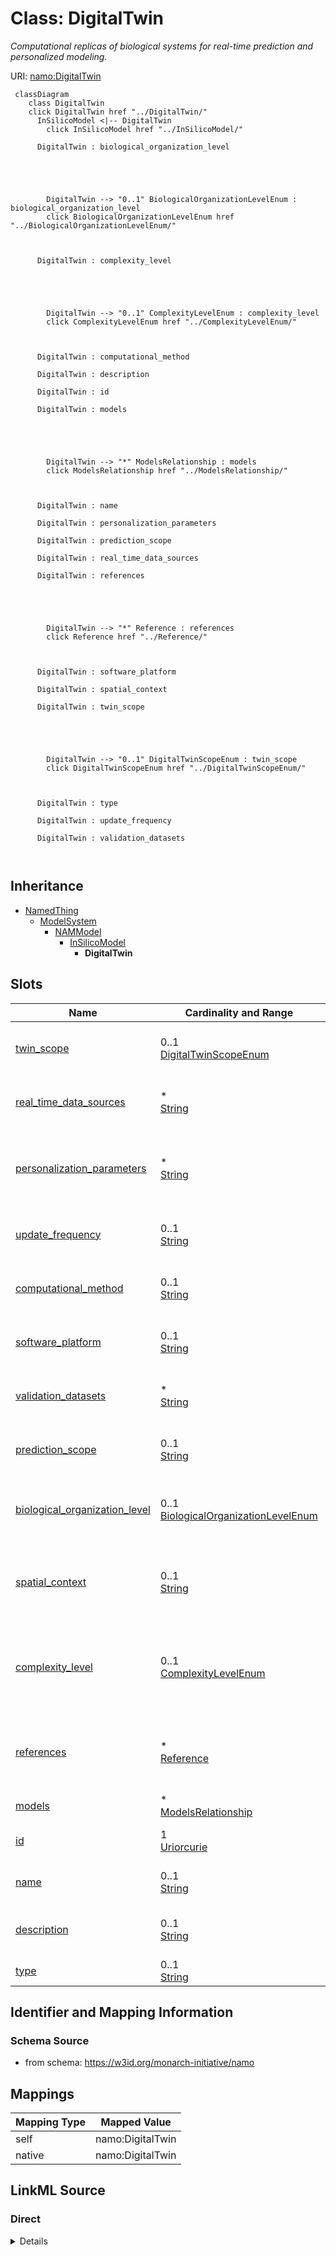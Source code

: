 

# Class: DigitalTwin 


_Computational replicas of biological systems for real-time prediction and personalized modeling._





URI: [namo:DigitalTwin](https://w3id.org/monarch-initiative/namo/DigitalTwin)





```mermaid
 classDiagram
    class DigitalTwin
    click DigitalTwin href "../DigitalTwin/"
      InSilicoModel <|-- DigitalTwin
        click InSilicoModel href "../InSilicoModel/"
      
      DigitalTwin : biological_organization_level
        
          
    
        
        
        DigitalTwin --> "0..1" BiologicalOrganizationLevelEnum : biological_organization_level
        click BiologicalOrganizationLevelEnum href "../BiologicalOrganizationLevelEnum/"
    

        
      DigitalTwin : complexity_level
        
          
    
        
        
        DigitalTwin --> "0..1" ComplexityLevelEnum : complexity_level
        click ComplexityLevelEnum href "../ComplexityLevelEnum/"
    

        
      DigitalTwin : computational_method
        
      DigitalTwin : description
        
      DigitalTwin : id
        
      DigitalTwin : models
        
          
    
        
        
        DigitalTwin --> "*" ModelsRelationship : models
        click ModelsRelationship href "../ModelsRelationship/"
    

        
      DigitalTwin : name
        
      DigitalTwin : personalization_parameters
        
      DigitalTwin : prediction_scope
        
      DigitalTwin : real_time_data_sources
        
      DigitalTwin : references
        
          
    
        
        
        DigitalTwin --> "*" Reference : references
        click Reference href "../Reference/"
    

        
      DigitalTwin : software_platform
        
      DigitalTwin : spatial_context
        
      DigitalTwin : twin_scope
        
          
    
        
        
        DigitalTwin --> "0..1" DigitalTwinScopeEnum : twin_scope
        click DigitalTwinScopeEnum href "../DigitalTwinScopeEnum/"
    

        
      DigitalTwin : type
        
      DigitalTwin : update_frequency
        
      DigitalTwin : validation_datasets
        
      
```





## Inheritance
* [NamedThing](NamedThing.md)
    * [ModelSystem](ModelSystem.md)
        * [NAMModel](NAMModel.md)
            * [InSilicoModel](InSilicoModel.md)
                * **DigitalTwin**



## Slots

| Name | Cardinality and Range | Description | Inheritance |
| ---  | --- | --- | --- |
| [twin_scope](twin_scope.md) | 0..1 <br/> [DigitalTwinScopeEnum](DigitalTwinScopeEnum.md) | Scope of digital twin (organ, patient, population) | direct |
| [real_time_data_sources](real_time_data_sources.md) | * <br/> [String](String.md) | Sources of real-time data for model updating | direct |
| [personalization_parameters](personalization_parameters.md) | * <br/> [String](String.md) | Parameters used for personalization (genetic, phenotypic, etc | direct |
| [update_frequency](update_frequency.md) | 0..1 <br/> [String](String.md) | Frequency of model updates based on new data | direct |
| [computational_method](computational_method.md) | 0..1 <br/> [String](String.md) | Primary computational method or algorithm used | [InSilicoModel](InSilicoModel.md) |
| [software_platform](software_platform.md) | 0..1 <br/> [String](String.md) | Software platform or programming language used | [InSilicoModel](InSilicoModel.md) |
| [validation_datasets](validation_datasets.md) | * <br/> [String](String.md) | Datasets used for model training and validation | [InSilicoModel](InSilicoModel.md) |
| [prediction_scope](prediction_scope.md) | 0..1 <br/> [String](String.md) | Scope and limitations of model predictions | [InSilicoModel](InSilicoModel.md) |
| [biological_organization_level](biological_organization_level.md) | 0..1 <br/> [BiologicalOrganizationLevelEnum](BiologicalOrganizationLevelEnum.md) | The level of biological organization represented by the model | [NAMModel](NAMModel.md) |
| [spatial_context](spatial_context.md) | 0..1 <br/> [String](String.md) | Description of spatial organization and context captured by the model | [NAMModel](NAMModel.md) |
| [complexity_level](complexity_level.md) | 0..1 <br/> [ComplexityLevelEnum](ComplexityLevelEnum.md) | Level of biological complexity represented (subcellular, cellular, tissue, or... | [NAMModel](NAMModel.md) |
| [references](references.md) | * <br/> [Reference](Reference.md) | Literature references that describe, validate, or support this model | [NAMModel](NAMModel.md) |
| [models](models.md) | * <br/> [ModelsRelationship](ModelsRelationship.md) |  | [ModelSystem](ModelSystem.md) |
| [id](id.md) | 1 <br/> [Uriorcurie](Uriorcurie.md) | A unique identifier for a thing | [NamedThing](NamedThing.md) |
| [name](name.md) | 0..1 <br/> [String](String.md) | A human-readable name for a thing | [NamedThing](NamedThing.md) |
| [description](description.md) | 0..1 <br/> [String](String.md) | A human-readable description for a thing | [NamedThing](NamedThing.md) |
| [type](type.md) | 0..1 <br/> [String](String.md) |  | [NamedThing](NamedThing.md) |










## Identifier and Mapping Information






### Schema Source


* from schema: https://w3id.org/monarch-initiative/namo




## Mappings

| Mapping Type | Mapped Value |
| ---  | ---  |
| self | namo:DigitalTwin |
| native | namo:DigitalTwin |






## LinkML Source

<!-- TODO: investigate https://stackoverflow.com/questions/37606292/how-to-create-tabbed-code-blocks-in-mkdocs-or-sphinx -->

### Direct

<details>
```yaml
name: DigitalTwin
description: Computational replicas of biological systems for real-time prediction
  and personalized modeling.
from_schema: https://w3id.org/monarch-initiative/namo
is_a: InSilicoModel
attributes:
  twin_scope:
    name: twin_scope
    description: Scope of digital twin (organ, patient, population)
    from_schema: https://w3id.org/monarch-initiative/namo
    rank: 1000
    domain_of:
    - DigitalTwin
    range: DigitalTwinScopeEnum
  real_time_data_sources:
    name: real_time_data_sources
    description: Sources of real-time data for model updating
    from_schema: https://w3id.org/monarch-initiative/namo
    rank: 1000
    domain_of:
    - DigitalTwin
    multivalued: true
  personalization_parameters:
    name: personalization_parameters
    description: Parameters used for personalization (genetic, phenotypic, etc.)
    from_schema: https://w3id.org/monarch-initiative/namo
    rank: 1000
    domain_of:
    - DigitalTwin
    multivalued: true
  update_frequency:
    name: update_frequency
    description: Frequency of model updates based on new data
    from_schema: https://w3id.org/monarch-initiative/namo
    rank: 1000
    domain_of:
    - DigitalTwin

```
</details>

### Induced

<details>
```yaml
name: DigitalTwin
description: Computational replicas of biological systems for real-time prediction
  and personalized modeling.
from_schema: https://w3id.org/monarch-initiative/namo
is_a: InSilicoModel
attributes:
  twin_scope:
    name: twin_scope
    description: Scope of digital twin (organ, patient, population)
    from_schema: https://w3id.org/monarch-initiative/namo
    rank: 1000
    alias: twin_scope
    owner: DigitalTwin
    domain_of:
    - DigitalTwin
    range: DigitalTwinScopeEnum
  real_time_data_sources:
    name: real_time_data_sources
    description: Sources of real-time data for model updating
    from_schema: https://w3id.org/monarch-initiative/namo
    rank: 1000
    alias: real_time_data_sources
    owner: DigitalTwin
    domain_of:
    - DigitalTwin
    range: string
    multivalued: true
  personalization_parameters:
    name: personalization_parameters
    description: Parameters used for personalization (genetic, phenotypic, etc.)
    from_schema: https://w3id.org/monarch-initiative/namo
    rank: 1000
    alias: personalization_parameters
    owner: DigitalTwin
    domain_of:
    - DigitalTwin
    range: string
    multivalued: true
  update_frequency:
    name: update_frequency
    description: Frequency of model updates based on new data
    from_schema: https://w3id.org/monarch-initiative/namo
    rank: 1000
    alias: update_frequency
    owner: DigitalTwin
    domain_of:
    - DigitalTwin
    range: string
  computational_method:
    name: computational_method
    description: Primary computational method or algorithm used
    from_schema: https://w3id.org/monarch-initiative/namo
    rank: 1000
    alias: computational_method
    owner: DigitalTwin
    domain_of:
    - InSilicoModel
    range: string
  software_platform:
    name: software_platform
    description: Software platform or programming language used
    from_schema: https://w3id.org/monarch-initiative/namo
    rank: 1000
    alias: software_platform
    owner: DigitalTwin
    domain_of:
    - InSilicoModel
    range: string
  validation_datasets:
    name: validation_datasets
    description: Datasets used for model training and validation
    from_schema: https://w3id.org/monarch-initiative/namo
    rank: 1000
    alias: validation_datasets
    owner: DigitalTwin
    domain_of:
    - InSilicoModel
    range: string
    multivalued: true
  prediction_scope:
    name: prediction_scope
    description: Scope and limitations of model predictions
    from_schema: https://w3id.org/monarch-initiative/namo
    rank: 1000
    alias: prediction_scope
    owner: DigitalTwin
    domain_of:
    - InSilicoModel
    range: string
  biological_organization_level:
    name: biological_organization_level
    description: The level of biological organization represented by the model
    from_schema: https://w3id.org/monarch-initiative/namo
    rank: 1000
    alias: biological_organization_level
    owner: DigitalTwin
    domain_of:
    - NAMModel
    range: BiologicalOrganizationLevelEnum
  spatial_context:
    name: spatial_context
    description: Description of spatial organization and context captured by the model
    from_schema: https://w3id.org/monarch-initiative/namo
    rank: 1000
    alias: spatial_context
    owner: DigitalTwin
    domain_of:
    - NAMModel
    range: string
  complexity_level:
    name: complexity_level
    description: Level of biological complexity represented (subcellular, cellular,
      tissue, organ, system)
    from_schema: https://w3id.org/monarch-initiative/namo
    rank: 1000
    alias: complexity_level
    owner: DigitalTwin
    domain_of:
    - NAMModel
    range: ComplexityLevelEnum
  references:
    name: references
    description: Literature references that describe, validate, or support this model
    from_schema: https://w3id.org/monarch-initiative/namo
    rank: 1000
    alias: references
    owner: DigitalTwin
    domain_of:
    - NAMModel
    range: Reference
    multivalued: true
    inlined: true
    inlined_as_list: true
  models:
    name: models
    from_schema: https://w3id.org/monarch-initiative/namo
    rank: 1000
    alias: models
    owner: DigitalTwin
    domain_of:
    - ModelSystem
    range: ModelsRelationship
    multivalued: true
  id:
    name: id
    description: A unique identifier for a thing
    from_schema: https://w3id.org/monarch-initiative/namo
    rank: 1000
    slot_uri: schema:identifier
    identifier: true
    alias: id
    owner: DigitalTwin
    domain_of:
    - NamedThing
    - Reference
    range: uriorcurie
    required: true
  name:
    name: name
    description: A human-readable name for a thing
    from_schema: https://w3id.org/monarch-initiative/namo
    rank: 1000
    slot_uri: schema:name
    alias: name
    owner: DigitalTwin
    domain_of:
    - NamedThing
    range: string
  description:
    name: description
    description: A human-readable description for a thing
    from_schema: https://w3id.org/monarch-initiative/namo
    rank: 1000
    slot_uri: schema:description
    alias: description
    owner: DigitalTwin
    domain_of:
    - NamedThing
    range: string
  type:
    name: type
    from_schema: https://w3id.org/monarch-initiative/namo
    rank: 1000
    designates_type: true
    alias: type
    owner: DigitalTwin
    domain_of:
    - NamedThing
    range: string

```
</details>
